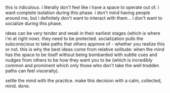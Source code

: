 this is ridiculous.
i literally don't feel like i have a space to operate out of.
i want complete isolation during this phase. i don't mind having people around me, but i definitely don't want to interact with them... i don't want to socialize during this phase.

ideas can be very tender and weak in their earliest stages (which is where i'm at right now). they need to be protected. socialization pulls the subconscious to take paths that others approve of - whether you realize this or not. this is why the best ideas come from relative solitude: when the mind has the space to be itself without being bombarded with subtle cues and nudges from others to be how they want you to be (which is incredibly common and prominent which only those who don't take the well trodden paths can feel viscerally).

settle the mind with the practice. make this decision with a calm, collected, mind. done.

